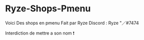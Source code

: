# Ryze-Shops-Pmenu
Voici Des shops en pmenu Fait par Ryze Discord : Ryze "／#7474

Interdiction de mettre a son nom ❗
